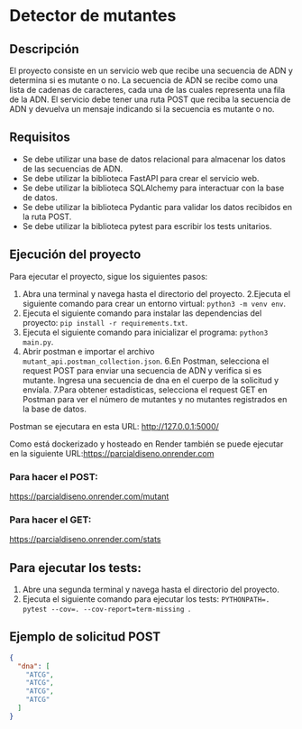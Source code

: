# Detector de mutantes

## Descripción

El proyecto consiste en un servicio web que recibe una secuencia de ADN y determina si es mutante o no. La secuencia de ADN se recibe como una lista de cadenas de caracteres, cada una de las cuales representa una fila de la ADN. El servicio debe tener una ruta POST que reciba la secuencia de ADN y devuelva un mensaje indicando si la secuencia es mutante o no.

## Requisitos

- Se debe utilizar una base de datos relacional para almacenar los datos de las secuencias de ADN.
- Se debe utilizar la biblioteca FastAPI para crear el servicio web.
- Se debe utilizar la biblioteca SQLAlchemy para interactuar con la base de datos.
- Se debe utilizar la biblioteca Pydantic para validar los datos recibidos en la ruta POST.
- Se debe utilizar la biblioteca pytest para escribir los tests unitarios.

## Ejecución del proyecto

Para ejecutar el proyecto, sigue los siguientes pasos:

1. Abra una terminal y navega hasta el directorio del proyecto.
2.Ejecuta el siguiente comando para crear un entorno virtual: `python3 -m venv env`.
3. Ejecuta el siguiente comando para instalar las dependencias del proyecto: `pip install -r requirements.txt`.
4. Ejecuta el siguiente comando para inicializar el programa: `python3 main.py`.
5. Abrir postman e importar el archivo `mutant_api.postman_collection.json`.
6.En Postman, selecciona el request POST para enviar una secuencia de ADN y verifica si es mutante. Ingresa una secuencia de dna en el cuerpo de la solicitud y envíala.
7.Para obtener estadísticas, selecciona el request GET en Postman para ver el número de mutantes y no mutantes registrados en la base de datos.

Postman se ejecutara en esta URL: http://127.0.0.1:5000/

Como está dockerizado y hosteado en Render también se puede ejecutar en la siguiente URL:https://parcialdiseno.onrender.com

### Para hacer el POST:
 https://parcialdiseno.onrender.com/mutant

 ### Para hacer el GET:
 https://parcialdiseno.onrender.com/stats

## Para ejecutar los tests:
1. Abre una segunda terminal y navega hasta el directorio del proyecto.
2. Ejecuta el siguiente comando para ejecutar los tests: `PYTHONPATH=. pytest --cov=. --cov-report=term-missing `.

## Ejemplo de solicitud POST
```json
{
  "dna": [
    "ATCG",
    "ATCG",
    "ATCG",
    "ATCG"
  ]
}
```
